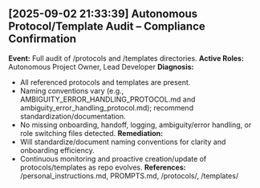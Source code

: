 ## [2025-09-02 21:33:39] Autonomous Protocol/Template Audit – Compliance Confirmation

**Event:** Full audit of /protocols and /templates directories.
**Active Roles:** Autonomous Project Owner, Lead Developer
**Diagnosis:**
- All referenced protocols and templates are present.
- Naming conventions vary (e.g., AMBIGUITY_ERROR_HANDLING_PROTOCOL.md and ambiguity_error_handling_protocol.md); recommend standardization/documentation.
- No missing onboarding, handoff, logging, ambiguity/error handling, or role switching files detected.
**Remediation:**
- Will standardize/document naming conventions for clarity and onboarding efficiency.
- Continuous monitoring and proactive creation/update of protocols/templates as repo evolves.
**References:** /personal_instructions.md, PROMPTS.md, /protocols/, /templates/